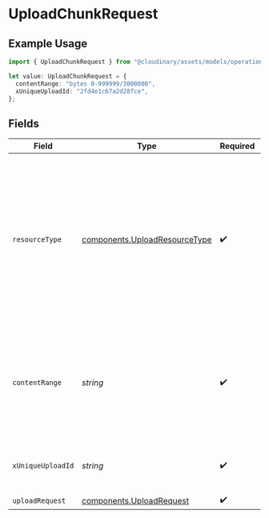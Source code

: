 # UploadChunkRequest

## Example Usage

```typescript
import { UploadChunkRequest } from "@cloudinary/assets/models/operations";

let value: UploadChunkRequest = {
  contentRange: "bytes 0-999999/3000000",
  xUniqueUploadId: "2fd4e1c67a2d28fce",
};
```

## Fields

| Field                                                                                                                                                                                                                                           | Type                                                                                                                                                                                                                                            | Required                                                                                                                                                                                                                                        | Description                                                                                                                                                                                                                                     | Example                                                                                                                                                                                                                                         |
| ----------------------------------------------------------------------------------------------------------------------------------------------------------------------------------------------------------------------------------------------- | ----------------------------------------------------------------------------------------------------------------------------------------------------------------------------------------------------------------------------------------------- | ----------------------------------------------------------------------------------------------------------------------------------------------------------------------------------------------------------------------------------------------- | ----------------------------------------------------------------------------------------------------------------------------------------------------------------------------------------------------------------------------------------------- | ----------------------------------------------------------------------------------------------------------------------------------------------------------------------------------------------------------------------------------------------- |
| `resourceType`                                                                                                                                                                                                                                  | [components.UploadResourceType](../../models/components/uploadresourcetype.md)                                                                                                                                                                  | :heavy_check_mark:                                                                                                                                                                                                                              | The type of resource to upload:<br/>- "image" for uploading strictly images<br/>- "video" for uploading strictly videos  <br/>- "raw" for uploading non-media files<br/>- "auto" for allowing Cloudinary to automatically detect the type of the uploaded file<br/> |                                                                                                                                                                                                                                                 |
| `contentRange`                                                                                                                                                                                                                                  | *string*                                                                                                                                                                                                                                        | :heavy_check_mark:                                                                                                                                                                                                                              | The range of bytes being uploaded in the current chunk, in the format "bytes start-end/total". For example, "bytes 0-999999/3000000" indicates the first 1MB chunk of a 3MB file.                                                               | bytes 0-999999/3000000                                                                                                                                                                                                                          |
| `xUniqueUploadId`                                                                                                                                                                                                                               | *string*                                                                                                                                                                                                                                        | :heavy_check_mark:                                                                                                                                                                                                                              | A unique identifier for the upload. Must be the same for all chunks of the same file.                                                                                                                                                           | 2fd4e1c67a2d28fce                                                                                                                                                                                                                               |
| `uploadRequest`                                                                                                                                                                                                                                 | [components.UploadRequest](../../models/components/uploadrequest.md)                                                                                                                                                                            | :heavy_check_mark:                                                                                                                                                                                                                              | N/A                                                                                                                                                                                                                                             |                                                                                                                                                                                                                                                 |